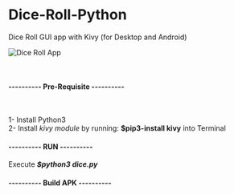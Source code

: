 # Dice-Roll-Python
Dice Roll GUI app with Kivy (for Desktop and Android)

<P>
<img src="https://www.belloflostsouls.net/wp-content/uploads/2018/08/dice-red-horz.jpg" alt="Dice Roll App"/>
</p>
<br>

<h4>---------- Pre-Requisite ----------</h4><br>

1- Install Python3 <br>
2- Install <em>kivy module</em> by running: <b>$pip3-install kivy</b> into Terminal<br>

<h4>---------- RUN ----------</h4>

Execute <b><em>$python3 dice.py</em></b>

<h4>---------- Build APK ----------</h4><br>
